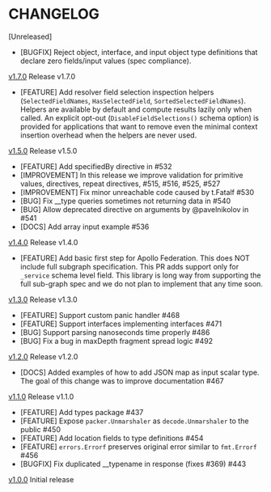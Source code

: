 # CHANGELOG

[Unreleased]

* [BUGFIX] Reject object, interface, and input object type definitions that declare zero fields/input values (spec compliance).

[v1.7.0](https://github.com/graph-gophers/graphql-go/releases/tag/v1.7.0) Release v1.7.0

* [FEATURE] Add resolver field selection inspection helpers (`SelectedFieldNames`, `HasSelectedField`, `SortedSelectedFieldNames`). Helpers are available by default and compute results lazily only when called. An explicit opt-out (`DisableFieldSelections()` schema option) is provided for applications that want to remove even the minimal context insertion overhead when the helpers are never used.

[v1.5.0](https://github.com/graph-gophers/graphql-go/releases/tag/v1.5.0) Release v1.5.0

* [FEATURE] Add specifiedBy directive in #532
* [IMPROVEMENT] In this release we improve validation for primitive values, directives, repeat directives, #515, #516, #525, #527
* [IMPROVEMENT] Fix minor unreachable code caused by t.Fatalf #530
* [BUG] Fix __type queries sometimes not returning data in #540
* [BUG] Allow deprecated directive on arguments by @pavelnikolov in #541
* [DOCS] Add array input example #536

[v1.4.0](https://github.com/graph-gophers/graphql-go/releases/tag/v1.4.0) Release v1.4.0

* [FEATURE] Add basic first step for Apollo Federation. This does NOT include full subgraph specification. This PR adds support only for `_service` schema level field. This library is long way from supporting the full sub-graph spec and we do not plan to implement that any time soon.

[v1.3.0](https://github.com/graph-gophers/graphql-go/releases/tag/v1.3.0) Release v1.3.0

* [FEATURE] Support custom panic handler #468
* [FEATURE] Support interfaces implementing interfaces #471
* [BUG] Support parsing nanoseconds time properly #486
* [BUG] Fix a bug in maxDepth fragment spread logic #492

[v1.2.0](https://github.com/graph-gophers/graphql-go/releases/tag/v1.2.0) Release v1.2.0

* [DOCS] Added examples of how to add JSON map as input scalar type. The goal of this change was to improve documentation #467

[v1.1.0](https://github.com/graph-gophers/graphql-go/releases/tag/v1.1.0) Release v1.1.0

* [FEATURE] Add types package #437
* [FEATURE] Expose `packer.Unmarshaler` as `decode.Unmarshaler` to the public #450
* [FEATURE] Add location fields to type definitions #454
* [FEATURE] `errors.Errorf` preserves original error similar to `fmt.Errorf` #456
* [BUGFIX] Fix duplicated __typename in response (fixes #369) #443

[v1.0.0](https://github.com/graph-gophers/graphql-go/releases/tag/v1.0.0) Initial release
